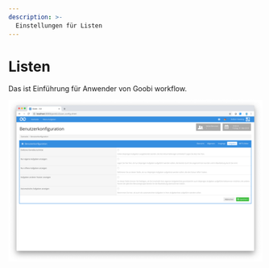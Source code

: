 ```yaml
---
description: >-
  Einstellungen für Listen
---
```


# Listen

Das ist Einführung für Anwender von Goobi workflow.

![Listen](screen_01_de.png)